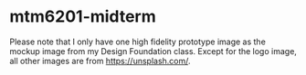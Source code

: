 # mtm6201-midterm
Please note that I only have one high fidelity prototype image as the mockup image from my Design Foundation class.
Except for the logo image, all other images are from https://unsplash.com/.
